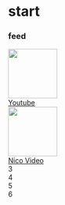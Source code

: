 
# start

### feed
<div class="flex">
  <div class="tile"><a href="http://www.youtube.com"><img src="https://www.seeklogo.net/wp-content/uploads/2016/06/YouTube-icon-400x400.png" width="100"><br>Youtube</a></div>
  <div class="tile"><a href="http://www.nicovideo.jp/ranking"><img src="http://pbs.twimg.com/profile_images/529135967240597505/oG8qrBTs.png" width="100"><br>Nico Video</a>
  <div class="tile">3</div>
  <div class="tile">4</div>
  <div class="tile">5</div>
  <div class="tile">6</div>
</div>
 
 
 

